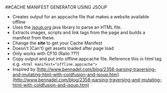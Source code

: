 ##CACHE MANIFEST GENERATOR USING JSOUP

* Creates output for an appcache file that makes a website available offline
* Uses the [jsoup.org](jsoup.org) java library to parse an HTML file.
* Extracts images, scripts and link tags from the page and builds a manifest from these.
* Change the **site** to get your Cache Manifest
* Doesn't (Can't) get assets loaded after page load
* Only works with CF10 (Railo ???)
* Copy output and put into offline.appcache file. Reference this in html tag e.g. `<html manifest="offline.appcache">`
* Inspired by [http://www.bennadel.com/blog/2358-parsing-traversing-and-mutating-html-with-coldfusion-and-jsoup.htm](http://www.bennadel.com/blog/2358-parsing-traversing-and-mutating-html-with-coldfusion-and-jsoup.htm)

